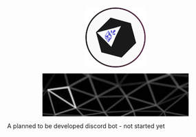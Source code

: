 <p align="center">
<img align="center" src="https://raw.githubusercontent.com/pieckenst/crystarium/crystarium-dev/crystariumcircle.png" height="140" width="140">
</p>
<p align="center">
<img align="center" src="https://raw.githubusercontent.com/pieckenst/crystarium/crystarium-dev/crystarium-banner.png" height="100" width="340">
</p>
A planned to be developed discord bot - not started yet
